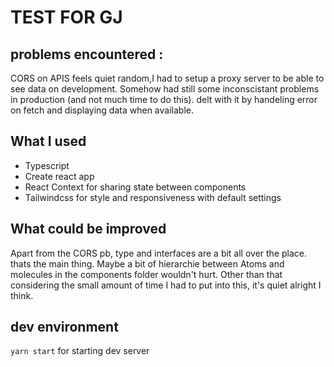 # TEST FOR GJ

## problems encountered :
CORS on APIS feels quiet random,I had to setup a proxy server to be able to see data on development. Somehow had still some inconscistant problems in production (and not much time to do this). delt with it by handeling error on fetch and displaying data when available.

## What I used
 * Typescript
 * Create react app
 * React Context for sharing state between components
 * Tailwindcss for style and responsiveness with default settings

## What could be improved

Apart from the CORS pb, type and interfaces are a bit all over the place. thats the main thing. Maybe a bit of hierarchie between Atoms and molecules in the components folder wouldn't hurt. Other than that considering the small amount of time I had to put into this, it's quiet alright I think.

## dev environment

`yarn start` for starting dev server